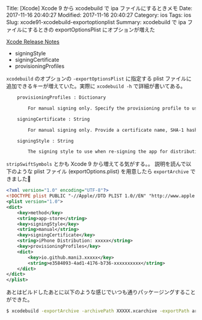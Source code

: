 Title: [Xcode] Xcode 9 から xcodebuild で ipa ファイルにするときメモ 
Date: 2017-11-16 20:40:27
Modified: 2017-11-16 20:40:27
Category: ios
Tags: ios
Slug: xcode91-xcodebuild-exportoptionplist
Summary: xcodebuild で ipa ファイルにするときの exportOptionsPlist にオプションが増えた

[Xcode Release Notes](https://developer.apple.com/library/content/releasenotes/DeveloperTools/RN-Xcode/Chapters/Introduction.html#//apple_ref/doc/uid/TP40001051-CH1-SW876)

- signingStyle
- signingCertificate
- provisioningProfiles

`xcodebuild` のオプションの `-exportOptionsPlist` に指定する plist ファイルに追加できるキーが増えていた。実際に `xcodebuild -h` で詳細が書いてある。

```sh
    provisioningProfiles : Dictionary

        For manual signing only. Specify the provisioning profile to use for each executable in your app. Keys in this dictionary are the bundle identifiers of executables; values are the provisioning profile name or UUID to use.

    signingCertificate : String

        For manual signing only. Provide a certificate name, SHA-1 hash, or automatic selector to use for signing. Automatic selectors allow Xcode to pick the newest installed certificate of a particular type. The available automatic selectors are "Mac App Distribution", "iOS Distribution", "iOS Developer", "Developer ID Application", and "Mac Developer". Defaults to an automatic certificate selector matching the current distribution method.

    signingStyle : String

        The signing style to use when re-signing the app for distribution. Options are manual or automatic. Apps that were automatically signed when archived can be signed manually or automatically during distribution, and default to automatic. Apps that were manually signed when archived must be manually signed during distribtion, so the value of signingStyle is ignored.
```

`stripSwiftSymbols` とかも Xcode 9 から増えてる気がする。。
説明を読んで以下のような plist ファイル (exportOptions.plist) を用意したら `exportArchive` できました🤗

```xml
<?xml version="1.0" encoding="UTF-8"?>
<!DOCTYPE plist PUBLIC "-//Apple//DTD PLIST 1.0//EN" "http://www.apple.com/DTDs/PropertyList-1.0.dtd">;
<plist version="1.0">
<dict>
    <key>method</key>
    <string>app-store</string>
    <key>signingStyle</key>
    <string>manual</string>
    <key>signingCertificate</key>
    <string>iPhone Distribution: xxxxx</string>
    <key>provisioningProfiles</key>
    <dict>
        <key>io.github.mani3.xxxxx</key>
        <string>e3584093-4ad1-4176-b736-xxxxxxxxxx</string>
    </dict>
</dict>
</plist>
``` 

あとはビルドしたあとに以下のような感じでいつも通りパッケージングすることができた。

```sh
$ xcodebuild -exportArchive -archivePath XXXXX.xcarchive -exportPath archive -exportOptionsPlist exportOptions.plist
```
